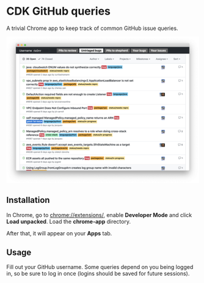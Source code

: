 CDK GitHub queries
===================

A trivial Chrome app to keep track of common GitHub issue queries.

![Screenshot](screenshot.png)

## Installation

In Chrome, go to [chrome://extensions/](chrome://extensions/), enable **Developer Mode** and click **Load unpacked**.
Load the **chrome-app** directory.

After that, it will appear on your **Apps** tab.

## Usage

Fill out your GitHub username. Some queries depend on you being logged in, so be sure to log in once (logins should be
saved for future sessions).
